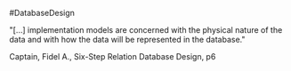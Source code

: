#DatabaseDesign 

"[...] implementation models are concerned with the physical nature of the data and with how the data will be represented in the database."

Captain, Fidel A., Six-Step Relation Database Design, p6